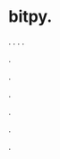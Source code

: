 # bitpy.
.
.
.
.












.






















































.
























.



























.

















































































.































































.













